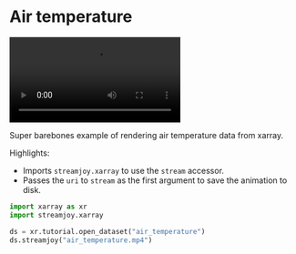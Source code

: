 # Air temperature

<video controls="true" allowfullscreen="true">
<source src="https://github.com/ahuang11/streamjoy/assets/15331990/cf7d8849-0c1c-4f8b-9592-a29040e2d30f" type="video/mp4">
</video>

Super barebones example of rendering air temperature data from xarray.

Highlights:

- Imports `streamjoy.xarray` to use the `stream` accessor.
- Passes the `uri` to `stream` as the first argument to save the animation to disk.

```python
import xarray as xr
import streamjoy.xarray

ds = xr.tutorial.open_dataset("air_temperature")
ds.streamjoy("air_temperature.mp4")
```
